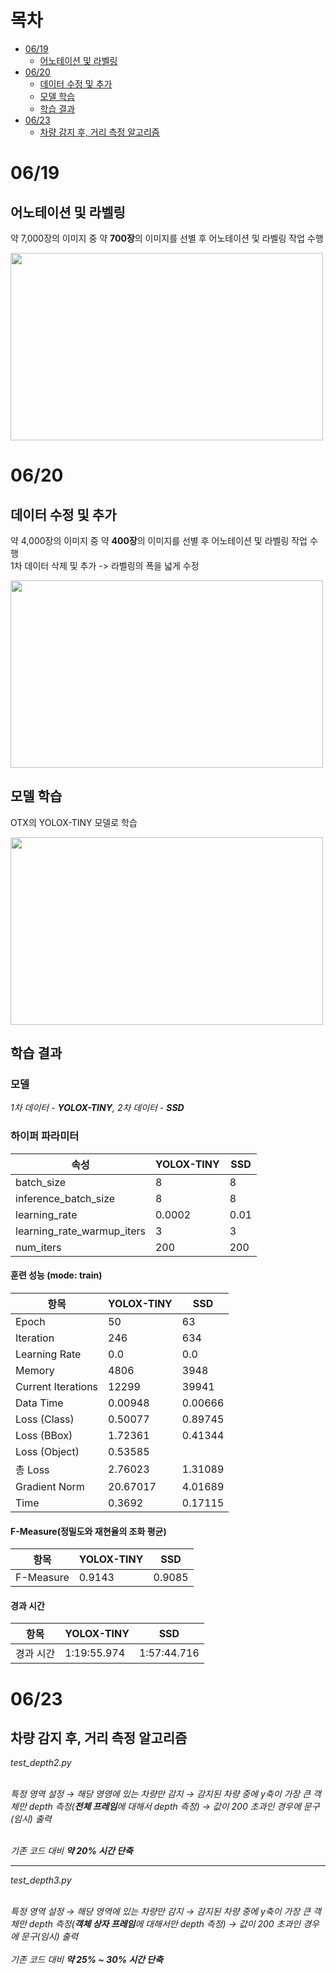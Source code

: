 # 목차
- [06/19](#0619)
  - [어노테이션 및 라벨링](#어노테이션-및-라벨링)
- [06/20](#0620)
  - [데이터 수정 및 추가](#데이터-수정-및-추가)
  - [모델 학습](#모델-학습)
  - [학습 결과](#학습-결과)
- [06/23](#0623)
  - [차량 감지 후, 거리 측정 알고리즘](#차량-감지-후-거리-측정-알고리즘)

# 06/19
## 어노테이션 및 라벨링
약 7,000장의 이미지 중 약 **700장**의 이미지를 선별 후 어노테이션 및 라벨링 작업 수행

<img src="https://github.com/suhwanjo/Intel-Edge-AI-Project/assets/96771644/9966c968-bd13-4470-9571-9f9af81c8c4c" width="500" height="300">

# 06/20
## 데이터 수정 및 추가
약 4,000장의 이미지 중 약 **400장**의 이미지를 선별 후 어노테이션 및 라벨링 작업 수행  
1차 데이터 삭제 및 추가 -> 라벨링의 폭을 넓게 수정

<img src="https://github.com/suhwanjo/Intel-Edge-AI-Project/assets/96771644/440bf3d3-2b31-4b24-8d5d-a4ef37371ccc" width="500" height="300">

## 모델 학습
OTX의 YOLOX-TINY 모델로 학습

<img src="https://github.com/suhwanjo/Intel-Edge-AI-Project/assets/96771644/e9751dc8-d62a-440a-9f66-74058d65ae34" width="500" height="300">

## 학습 결과

### 모델
*1차 데이터 - **YOLOX-TINY**, 2차 데이터 - **SSD***

### 하이퍼 파라미터
| 속성                      | YOLOX-TINY | SSD   |
|--------------------------|--------------|-----------|
| batch_size               | 8            | 8         |
| inference_batch_size     | 8            | 8         |
| learning_rate            | 0.0002       | 0.01      |
| learning_rate_warmup_iters| 3           | 3         |
| num_iters                | 200          | 200       |

#### 훈련 성능 (mode: train)
| 항목                | YOLOX-TINY | SSD   |
| ------------------- | -----------| ------| 
| Epoch               | 50         | 63    |
| Iteration           | 246        | 634   |
| Learning Rate       | 0.0        | 0.0   |
| Memory              | 4806       | 3948  |
| Current Iterations  | 12299      | 39941 |
| Data Time           | 0.00948    | 0.00666 |
| Loss (Class)        | 0.50077    | 0.89745 |
| Loss (BBox)         | 1.72361    | 0.41344 |
| Loss (Object)       | 0.53585    |      |
| 총 Loss             | 2.76023    | 1.31089 |
| Gradient Norm       | 20.67017   | 4.01689 |
| Time                | 0.3692     | 0.17115 |

#### F-Measure(정밀도와 재현율의 조화 평균)
| 항목                           | YOLOX-TINY   | SSD           |
| ----------------------------   | ------------ | ------------- |
| F-Measure | 0.9143       | 0.9085        |

#### 경과 시간
| 항목                           | YOLOX-TINY   | SSD           |
| ----------------------------   | ------------ | ------------- |
| 경과 시간                      | 1:19:55.974  | 1:57:44.716   |

# 06/23
## 차량 감지 후, 거리 측정 알고리즘
*test_depth2.py*<br><br>

*특정 영역 설정 → 해당 영영에 있는 차량만 감지 → 감지된 차량 중에 y축이 가장 큰 객체만 depth 측정(**전체 프레임**에 대해서 depth 측정) → 값이 200 초과인 경우에 문구(임시) 출력*<br><br>

*기존 코드 대비 **약 20% 시간 단축***

----

*test_depth3.py*<br><br>

*특정 영역 설정 → 해당 영역에 있는 차량만 감지 → 감지된 차량 중에 y축이 가장 큰 객체만 depth 측정(**객체 상자 프레임**에 대해서만 depth 측정) → 값이 200 초과인 경우에 문구(임시) 출력*<br><br>
*기존 코드 대비 **약 25% ~ 30% 시간 단축***